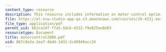 ```yaml
---
content_type: resource
description: This resource includes information on motor control optimization.
file: https://ol-ocw-studio-app-qa.s3.amazonaws.com/courses/16-423j-aerospace-biomedical-and-life-support-engineering-spring-2006/867c0e3a2ea74bdd1d312c40949acc24_motorcontrol2006.pdf
file_type: application/pdf
parent_uid: 662ca147-ffa5-5dc6-d152-f9a825ee8e03
resourcetype: Document
title: motorcontrol2006.pdf
uid: 867c0e3a-2ea7-4bdd-1d31-2c40949acc24
---
```


